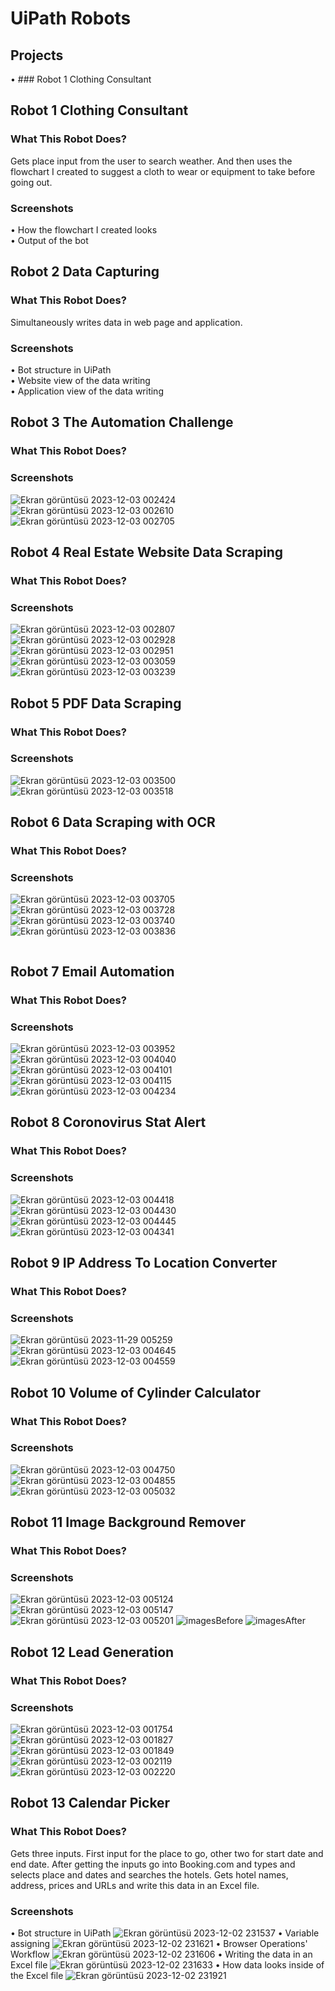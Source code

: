 # UiPath Robots
## Projects
• ### Robot 1 Clothing Consultant

## Robot 1 Clothing Consultant
### What This Robot Does?
Gets place input from the user to search weather.
And then uses the flowchart I created to suggest a cloth to wear or equipment to take before going out.
### Screenshots
<div>
  • How the flowchart I created looks
  <div align="center">    
    <img src="https://github.com/FikretGezer/UiPathRobots/assets/64322071/fb380085-6acc-4b8e-ac9e-aecec68a3bc6" alt="" />
  </div>
</div>
<div>
  • Output of the bot
  <div align="center">    
    <img src="https://github.com/FikretGezer/UiPathRobots/assets/64322071/57e70963-7b03-48ee-a806-f925616b82a2" alt="" />
  </div>
</div>

## Robot 2 Data Capturing
### What This Robot Does?
Simultaneously writes data in web page and application.
### Screenshots
<div>
  • Bot structure in UiPath
  <div align="center">    
    <img src="https://github.com/FikretGezer/UiPathRobots/assets/64322071/2080bd92-94a3-4688-a03f-5a00595a3205" alt="" />
  </div>
</div>
<div>
  • Website view of the data writing
  <div align="center">    
    <img src="https://github.com/FikretGezer/UiPathRobots/assets/64322071/4bb357ca-ad53-40bd-8771-8a6543e9db15" alt="" />
  </div>
</div>
<div>
  • Application view of the data writing
  <div align="center">    
    <img src="https://github.com/FikretGezer/UiPathRobots/assets/64322071/499a153e-85d7-4d8a-a2fc-7754619266d1" alt="" />
  </div>
</div>

## Robot 3 The Automation Challenge
### What This Robot Does?
### Screenshots
![Ekran görüntüsü 2023-12-03 002424](https://github.com/FikretGezer/UiPathRobots/assets/64322071/1975e013-d2e3-47f8-acb9-5212e2626c14)
![Ekran görüntüsü 2023-12-03 002610](https://github.com/FikretGezer/UiPathRobots/assets/64322071/8b4ab54a-acf3-49b7-af8a-8507aed6e222)
![Ekran görüntüsü 2023-12-03 002705](https://github.com/FikretGezer/UiPathRobots/assets/64322071/2f652b1a-8269-4ace-993b-b6e8ae4ebcfb)

## Robot 4 Real Estate Website Data Scraping
### What This Robot Does?
### Screenshots
![Ekran görüntüsü 2023-12-03 002807](https://github.com/FikretGezer/UiPathRobots/assets/64322071/6d496530-cec2-4237-8441-a337e5222271)
![Ekran görüntüsü 2023-12-03 002928](https://github.com/FikretGezer/UiPathRobots/assets/64322071/c6c3806d-3f4c-4e33-9ba7-d0335e1abd3a)
![Ekran görüntüsü 2023-12-03 002951](https://github.com/FikretGezer/UiPathRobots/assets/64322071/e31c8dfc-ebcb-43d6-9708-a70a60ce5d8e)
![Ekran görüntüsü 2023-12-03 003059](https://github.com/FikretGezer/UiPathRobots/assets/64322071/fc997b2e-109d-42f1-9454-c4a669016376)
![Ekran görüntüsü 2023-12-03 003239](https://github.com/FikretGezer/UiPathRobots/assets/64322071/10a9150e-c6f8-4ab2-8c64-1439a2ab6601)

## Robot 5 PDF Data Scraping
### What This Robot Does?
### Screenshots
![Ekran görüntüsü 2023-12-03 003500](https://github.com/FikretGezer/UiPathRobots/assets/64322071/a42ac6a7-b6fd-4d80-89c7-30fe9b4b87f6)
![Ekran görüntüsü 2023-12-03 003518](https://github.com/FikretGezer/UiPathRobots/assets/64322071/bc81030b-daf4-4c3d-b8e8-a9e4a3cafd41)

## Robot 6 Data Scraping with OCR
### What This Robot Does?
### Screenshots
![Ekran görüntüsü 2023-12-03 003705](https://github.com/FikretGezer/UiPathRobots/assets/64322071/6c90f997-c0a0-4279-9bfa-3d861f4523b8)
![Ekran görüntüsü 2023-12-03 003728](https://github.com/FikretGezer/UiPathRobots/assets/64322071/baac3297-a4cb-4a20-8ade-f13c50f849df)
![Ekran görüntüsü 2023-12-03 003740](https://github.com/FikretGezer/UiPathRobots/assets/64322071/1802bb85-19c3-438d-866f-a9aa17ea4d02)
![Ekran görüntüsü 2023-12-03 003836](https://github.com/FikretGezer/UiPathRobots/assets/64322071/9ddb703a-b4fd-4b9f-9d73-cf4d531a11ed)
<p align="center">
  <img src="https://github.com/FikretGezer/UiPathRobots/assets/64322071/9ddb703a-b4fd-4b9f-9d73-cf4d531a11ed" alt="" />
</p>

## Robot 7 Email Automation
### What This Robot Does?
### Screenshots
![Ekran görüntüsü 2023-12-03 003952](https://github.com/FikretGezer/UiPathRobots/assets/64322071/9d632c2b-3a71-4aab-b3c2-a70bcc105193)
![Ekran görüntüsü 2023-12-03 004040](https://github.com/FikretGezer/UiPathRobots/assets/64322071/836835e2-f905-401b-accc-6aef12921566)
![Ekran görüntüsü 2023-12-03 004101](https://github.com/FikretGezer/UiPathRobots/assets/64322071/31cd6120-1728-4c7b-b131-7cf6c957010e)
![Ekran görüntüsü 2023-12-03 004115](https://github.com/FikretGezer/UiPathRobots/assets/64322071/75e25215-7443-497e-b580-58fdf7727b7a)
![Ekran görüntüsü 2023-12-03 004234](https://github.com/FikretGezer/UiPathRobots/assets/64322071/b518fedc-98ce-4f41-bc63-5a9c805bd993)

## Robot 8 Coronovirus Stat Alert
### What This Robot Does?
### Screenshots
![Ekran görüntüsü 2023-12-03 004418](https://github.com/FikretGezer/UiPathRobots/assets/64322071/fccdbdac-864a-4a25-b146-684ddee9deaa)
![Ekran görüntüsü 2023-12-03 004430](https://github.com/FikretGezer/UiPathRobots/assets/64322071/8fd2a27c-f31e-4d0f-89ce-c57f3d503311)
![Ekran görüntüsü 2023-12-03 004445](https://github.com/FikretGezer/UiPathRobots/assets/64322071/2c72e203-c686-4f27-aee2-a62d6d8b79bf)
![Ekran görüntüsü 2023-12-03 004341](https://github.com/FikretGezer/UiPathRobots/assets/64322071/6e90bb7d-82ef-4600-9363-8789529ed707)

## Robot 9 IP Address To Location Converter
### What This Robot Does?
### Screenshots
![Ekran görüntüsü 2023-11-29 005259](https://github.com/FikretGezer/UiPathRobots/assets/64322071/2b53f6b8-03f0-4432-a859-d10f2e1853ea)
![Ekran görüntüsü 2023-12-03 004645](https://github.com/FikretGezer/UiPathRobots/assets/64322071/a34762f0-ddd4-4263-b4a9-4bb76eaca268)
![Ekran görüntüsü 2023-12-03 004559](https://github.com/FikretGezer/UiPathRobots/assets/64322071/0e82206c-781c-41ac-b266-039ed88ec5c4)

## Robot 10 Volume of Cylinder Calculator
### What This Robot Does?
### Screenshots
![Ekran görüntüsü 2023-12-03 004750](https://github.com/FikretGezer/UiPathRobots/assets/64322071/05993710-9485-42e1-8e10-3ad714c23191)
![Ekran görüntüsü 2023-12-03 004855](https://github.com/FikretGezer/UiPathRobots/assets/64322071/84ccc176-44bc-4559-a531-e478eeeb24e2)
![Ekran görüntüsü 2023-12-03 005032](https://github.com/FikretGezer/UiPathRobots/assets/64322071/a3d07cf8-2177-4e85-b4df-4d078185cfbe)

## Robot 11 Image Background Remover
### What This Robot Does?
### Screenshots
![Ekran görüntüsü 2023-12-03 005124](https://github.com/FikretGezer/UiPathRobots/assets/64322071/d1c2e73d-9314-40a8-bdb9-ed83dfafa381)
![Ekran görüntüsü 2023-12-03 005147](https://github.com/FikretGezer/UiPathRobots/assets/64322071/6865c4ff-c89f-4cdf-a1bd-68de4427ae1a)
![Ekran görüntüsü 2023-12-03 005201](https://github.com/FikretGezer/UiPathRobots/assets/64322071/5b56a27a-fee6-4f7b-a817-891f44bf8663)
![imagesBefore](https://github.com/FikretGezer/UiPathRobots/assets/64322071/843b4a58-5cd2-4acb-91ba-d6e0bb0724c7)
![imagesAfter](https://github.com/FikretGezer/UiPathRobots/assets/64322071/da3c2cfd-93f2-4753-b5e4-9eaa43cb1c06)

## Robot 12 Lead Generation
### What This Robot Does?
### Screenshots
![Ekran görüntüsü 2023-12-03 001754](https://github.com/FikretGezer/UiPathRobots/assets/64322071/37d39579-8b25-4c30-bee9-e616c4c837c8)
![Ekran görüntüsü 2023-12-03 001827](https://github.com/FikretGezer/UiPathRobots/assets/64322071/78d6c454-7aec-48fb-a0c9-5565f132908e)
![Ekran görüntüsü 2023-12-03 001849](https://github.com/FikretGezer/UiPathRobots/assets/64322071/aa4ce264-ae1e-4d84-95ba-7c543bdc46d0)
![Ekran görüntüsü 2023-12-03 002119](https://github.com/FikretGezer/UiPathRobots/assets/64322071/9f542173-1a4f-4a71-a0aa-f729e98b1883)
![Ekran görüntüsü 2023-12-03 002220](https://github.com/FikretGezer/UiPathRobots/assets/64322071/24eed79d-ce43-4204-b674-b14e248dd662)

## Robot 13 Calendar Picker
### What This Robot Does?
Gets three inputs. First input for the place to go, other two for start date and end date. After getting the inputs go into Booking.com and types and selects place and dates and searches the hotels. Gets hotel names, address, prices and URLs and write this data in an Excel file.
### Screenshots
• Bot structure in UiPath
![Ekran görüntüsü 2023-12-02 231537](https://github.com/FikretGezer/UiPathRobots/assets/64322071/872937c0-c057-4442-9d81-1a7d2507901e)
• Variable assigning
![Ekran görüntüsü 2023-12-02 231621](https://github.com/FikretGezer/UiPathRobots/assets/64322071/aae2122d-00da-461c-bcc2-ffcb0e3e9da5)
• Browser Operations' Workflow
![Ekran görüntüsü 2023-12-02 231606](https://github.com/FikretGezer/UiPathRobots/assets/64322071/cac60ec8-9299-4142-af12-d67f6d09abe5)
• Writing the data in an Excel file
![Ekran görüntüsü 2023-12-02 231633](https://github.com/FikretGezer/UiPathRobots/assets/64322071/fb9b0f7d-041b-4919-8200-153ea40000eb)
• How data looks inside of the Excel file
![Ekran görüntüsü 2023-12-02 231921](https://github.com/FikretGezer/UiPathRobots/assets/64322071/21901a90-8d29-4661-a7b5-d4b911e5d023)
